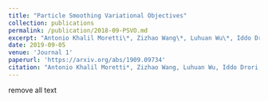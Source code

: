 ```yaml
---
title: "Particle Smoothing Variational Objectives"
collection: publications
permalink: /publication/2018-09-PSVO.md
excerpt: "Antonio Khalil Moretti\*, Zizhao Wang\*, Luhuan Wu\*, Iddo Drori, Itsik Pe'er."
date: 2019-09-05
venue: 'Journal 1'
paperurl: 'https://arxiv.org/abs/1909.09734'
citation: "Antonio Khalil Moretti*, Zizhao Wang, Luhuan Wu, Iddo Drori, Itsik Pe&apos;er."
---
```

remove all text